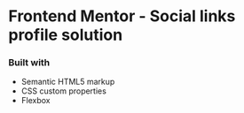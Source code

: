 # Frontend Mentor - Social links profile solution

### Built with

- Semantic HTML5 markup
- CSS custom properties
- Flexbox
